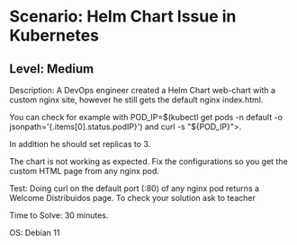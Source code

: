 # Scenario: Helm Chart Issue in Kubernetes

## Level: Medium

Description: A DevOps engineer created a Helm Chart web-chart with a custom nginx site, however he still gets the default nginx index.html.

You can check for example with POD_IP=$(kubectl get pods -n default -o jsonpath='{.items[0].status.podIP}') and curl -s "${POD_IP}">.

In addition he should set replicas to 3.

The chart is not working as expected. Fix the configurations so you get the custom HTML page from any nginx pod.

Test: Doing curl on the default port (:80) of any nginx pod returns a Welcome Distribuidos page. To check your solution ask to teacher

Time to Solve: 30 minutes.

OS: Debian 11
